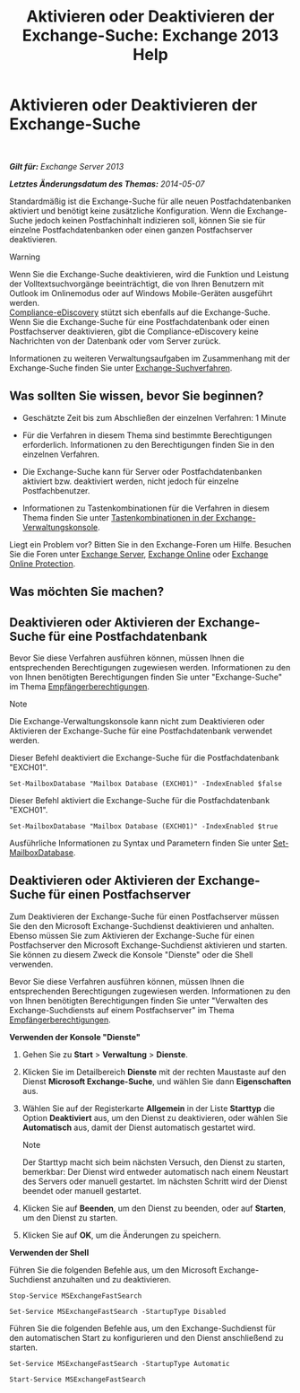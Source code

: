 ﻿---
title: 'Aktivieren oder Deaktivieren der Exchange-Suche: Exchange 2013 Help'
TOCTitle: Aktivieren oder Deaktivieren der Exchange-Suche
ms:assetid: 195b25be-53fb-4215-90a5-04340d640bcc
ms:mtpsurl: https://technet.microsoft.com/de-de/library/Aa996416(v=EXCHG.150)
ms:contentKeyID: 52062836
ms.date: 04/24/2018
mtps_version: v=EXCHG.150
ms.translationtype: HT
---

# Aktivieren oder Deaktivieren der Exchange-Suche

 

_**Gilt für:** Exchange Server 2013_

_**Letztes Änderungsdatum des Themas:** 2014-05-07_

Standardmäßig ist die Exchange-Suche für alle neuen Postfachdatenbanken aktiviert und benötigt keine zusätzliche Konfiguration. Wenn die Exchange-Suche jedoch keinen Postfachinhalt indizieren soll, können Sie sie für einzelne Postfachdatenbanken oder einen ganzen Postfachserver deaktivieren.


> [!WARNING]
> Wenn Sie die Exchange-Suche deaktivieren, wird die Funktion und Leistung der Volltextsuchvorgänge beeinträchtigt, die von Ihren Benutzern mit Outlook im Onlinemodus oder auf Windows Mobile-Geräten ausgeführt werden.<BR><A href="in-place-ediscovery-exchange-2013-help.md">Compliance-eDiscovery</A> stützt sich ebenfalls auf die Exchange-Suche. Wenn Sie die Exchange-Suche für eine Postfachdatenbank oder einen Postfachserver deaktivieren, gibt die Compliance-eDiscovery keine Nachrichten von der Datenbank oder vom Server zurück.



Informationen zu weiteren Verwaltungsaufgaben im Zusammenhang mit der Exchange-Suche finden Sie unter [Exchange-Suchverfahren](exchange-search-procedures-exchange-2013-help.md).

## Was sollten Sie wissen, bevor Sie beginnen?

  - Geschätzte Zeit bis zum Abschließen der einzelnen Verfahren: 1 Minute

  - Für die Verfahren in diesem Thema sind bestimmte Berechtigungen erforderlich. Informationen zu den Berechtigungen finden Sie in den einzelnen Verfahren.

  - Die Exchange-Suche kann für Server oder Postfachdatenbanken aktiviert bzw. deaktiviert werden, nicht jedoch für einzelne Postfachbenutzer.

  - Informationen zu Tastenkombinationen für die Verfahren in diesem Thema finden Sie unter [Tastenkombinationen in der Exchange-Verwaltungskonsole](keyboard-shortcuts-in-the-exchange-admin-center-exchange-online-protection-help.md).

Liegt ein Problem vor? Bitten Sie in den Exchange-Foren um Hilfe. Besuchen Sie die Foren unter [Exchange Server](https://go.microsoft.com/fwlink/p/?linkid=60612), [Exchange Online](https://go.microsoft.com/fwlink/p/?linkid=267542) oder [Exchange Online Protection](https://go.microsoft.com/fwlink/p/?linkid=285351).

## Was möchten Sie machen?

## Deaktivieren oder Aktivieren der Exchange-Suche für eine Postfachdatenbank

Bevor Sie diese Verfahren ausführen können, müssen Ihnen die entsprechenden Berechtigungen zugewiesen werden. Informationen zu den von Ihnen benötigten Berechtigungen finden Sie unter "Exchange-Suche" im Thema [Empfängerberechtigungen](recipients-permissions-exchange-2013-help.md).


> [!NOTE]
> Die Exchange-Verwaltungskonsole kann nicht zum Deaktivieren oder Aktivieren der Exchange-Suche für eine Postfachdatenbank verwendet werden.



Dieser Befehl deaktiviert die Exchange-Suche für die Postfachdatenbank "EXCH01".

    Set-MailboxDatabase "Mailbox Database (EXCH01)" -IndexEnabled $false

Dieser Befehl aktiviert die Exchange-Suche für die Postfachdatenbank "EXCH01".

    Set-MailboxDatabase "Mailbox Database (EXCH01)" -IndexEnabled $true

Ausführliche Informationen zu Syntax und Parametern finden Sie unter [Set-MailboxDatabase](https://technet.microsoft.com/de-de/library/bb123971\(v=exchg.150\)).

## Deaktivieren oder Aktivieren der Exchange-Suche für einen Postfachserver

Zum Deaktivieren der Exchange-Suche für einen Postfachserver müssen Sie den den Microsoft Exchange-Suchdienst deaktivieren und anhalten. Ebenso müssen Sie zum Aktivieren der Exchange-Suche für einen Postfachserver den Microsoft Exchange-Suchdienst aktivieren und starten. Sie können zu diesem Zweck die Konsole "Dienste" oder die Shell verwenden.

Bevor Sie diese Verfahren ausführen können, müssen Ihnen die entsprechenden Berechtigungen zugewiesen werden. Informationen zu den von Ihnen benötigten Berechtigungen finden Sie unter "Verwalten des Exchange-Suchdiensts auf einem Postfachserver" im Thema [Empfängerberechtigungen](recipients-permissions-exchange-2013-help.md).

**Verwenden der Konsole "Dienste"**

1.  Gehen Sie zu **Start** \> **Verwaltung** \> **Dienste**.

2.  Klicken Sie im Detailbereich **Dienste** mit der rechten Maustaste auf den Dienst **Microsoft Exchange-Suche**, und wählen Sie dann **Eigenschaften** aus.

3.  Wählen Sie auf der Registerkarte **Allgemein** in der Liste **Starttyp** die Option **Deaktiviert** aus, um den Dienst zu deaktivieren, oder wählen Sie **Automatisch** aus, damit der Dienst automatisch gestartet wird.
    

    > [!NOTE]
    > Der Starttyp macht sich beim nächsten Versuch, den Dienst zu starten, bemerkbar: Der Dienst wird entweder automatisch nach einem Neustart des Servers oder manuell gestartet. Im nächsten Schritt wird der Dienst beendet oder manuell gestartet.



4.  Klicken Sie auf **Beenden**, um den Dienst zu beenden, oder auf **Starten**, um den Dienst zu starten.

5.  Klicken Sie auf **OK**, um die Änderungen zu speichern.

**Verwenden der Shell**

Führen Sie die folgenden Befehle aus, um den Microsoft Exchange-Suchdienst anzuhalten und zu deaktivieren.

    Stop-Service MSExchangeFastSearch

    Set-Service MSExchangeFastSearch -StartupType Disabled

Führen Sie die folgenden Befehle aus, um den Exchange-Suchdienst für den automatischen Start zu konfigurieren und den Dienst anschließend zu starten.

    Set-Service MSExchangeFastSearch -StartupType Automatic

    Start-Service MSExchangeFastSearch

